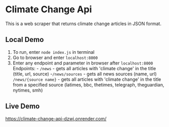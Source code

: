 # Climate Change Api
This is a web scraper that returns climate change articles in JSON format. 
## Local Demo
1. To run, enter ```node index.js``` in terminal
2. Go to browser and enter ```localhost:8000```
3. Enter any endpoint and parameter in browser after ```localhost:8000``` 
    Endpoints: 
       - ```/news``` - gets all articles with 'climate change' in the title (title, url, source)
   -```/news/sources``` - gets all news sources (name, url) 
        ```/news/{source name}``` - gets all articles with 'climate change' in the title from a specified source (latimes, bbc, thetimes, telegraph, theguardian, nytimes, smh)

## Live Demo
https://climate-change-api-dzwj.onrender.com/
